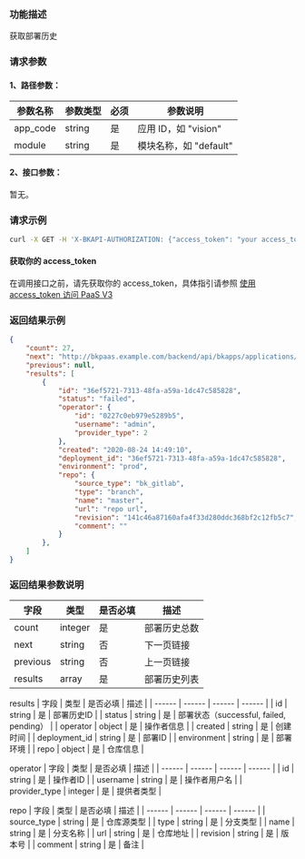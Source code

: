 ### 功能描述
获取部署历史

### 请求参数

#### 1、路径参数：

|   参数名称   |    参数类型  |  必须  |     参数说明     |
| ------------ | ------------ | ------ | ---------------- |
| app_code   | string | 是 | 应用 ID，如 "vision" |
| module   | string | 是 | 模块名称，如 "default" |

#### 2、接口参数：
暂无。

### 请求示例
```bash
curl -X GET -H 'X-BKAPI-AUTHORIZATION: {"access_token": "your access_token"}' http://bkapi.example.com/api/bkpaas3/prod/bkapps/applications/{appcode}/modules/{module_name}/deployments/lists/
```

#### 获取你的 access_token
在调用接口之前，请先获取你的 access_token，具体指引请参照 [使用 access_token 访问 PaaS V3](https://bk.tencent.com/docs/markdown/PaaS3.0/topics/paas/access_token)

### 返回结果示例
```json
{
    "count": 27,
    "next": "http://bkpaas.example.com/backend/api/bkapps/applications/vision/modules/default/deployments/lists/?limit=12&offset=12",
    "previous": null,
    "results": [
        {
            "id": "36ef5721-7313-48fa-a59a-1dc47c585828",
            "status": "failed",
            "operator": {
                "id": "0227c0eb979e5289b5",
                "username": "admin",
                "provider_type": 2
            },
            "created": "2020-08-24 14:49:10",
            "deployment_id": "36ef5721-7313-48fa-a59a-1dc47c585828",
            "environment": "prod",
            "repo": {
                "source_type": "bk_gitlab",
                "type": "branch",
                "name": "master",
                "url": "repo url",
                "revision": "141c46a87160afa4f33d280ddc368bf2c12fb5c7",
                "comment": ""
            }
        },
    ]
}
```

### 返回结果参数说明

| 字段 |   类型 |  是否必填 | 描述 |
| ------ | ------ | ------ | ------ |
| count | integer | 是 | 部署历史总数 |
| next | string | 否 | 下一页链接 |
| previous | string | 否 | 上一页链接 |
| results | array | 是 | 部署历史列表 |

results
| 字段 |   类型 |  是否必填 | 描述 |
| ------ | ------ | ------ | ------ |
| id | string | 是 | 部署历史ID |
| status | string | 是 | 部署状态（successful, failed, pending） |
| operator | object | 是 | 操作者信息 |
| created | string | 是 | 创建时间 |
| deployment_id | string | 是 | 部署ID |
| environment | string | 是 | 部署环境 |
| repo | object | 是 | 仓库信息 |

operator
| 字段 |   类型 |  是否必填 | 描述 |
| ------ | ------ | ------ | ------ |
| id | string | 是 | 操作者ID |
| username | string | 是 | 操作者用户名 |
| provider_type | integer | 是 | 提供者类型 |

repo
| 字段 |   类型 |  是否必填 | 描述 |
| ------ | ------ | ------ | ------ |
| source_type | string | 是 | 仓库源类型 |
| type | string | 是 | 分支类型 |
| name | string | 是 | 分支名称 |
| url | string | 是 | 仓库地址 |
| revision | string | 是 | 版本号 |
| comment | string | 是 | 备注 |
